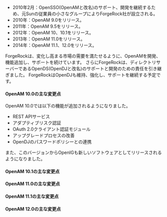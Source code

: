 

* 2010年2月：OpenSSO(OpenAMと改名)のサポート、開発を継続するため、元Sunの従業員の小さなグループによりForgeRock社が設立される。 
* 2010年：OpenAM 9.0をリリース。
* 2011年：OpenAM 9.5をリリース。
* 2012年：OpenAM 10、10.1をリリース。
* 2013年：OpenAM 11.0をリリース。
* 2014年：OpenAM 11.1、12.0をリリース。

ForgeRockは、変化し高まる市場の需要を満たせるように、OpenAMを開発、機能追加し、サポートを続けています。
さらにForgeRockは、ディレクトリサーバーであるOpenDS(OpenDJと改名)のサポートと開発のための責任を引き継ぎました。
ForgeRockはOpenDJも維持、強化し、サポートを継続する予定です。

#### OpenAM 10.0の主な変更点

OpenAM 10.0では以下の機能が追加されるようになりました。

- REST APIサービス
- アダプティブリスク認証
- OAuth 2.0クライアント認証モジュール
- アップグレードプロセスの改善
- OpenDJのパスワードポリシーとの連携

また、このバージョンからOpenIGも新しいソフトウェアとしてリリースされるようになりました。

#### OpenAM 10.1の主な変更点


#### OpenAM 11.0の主な変更点


#### OpenAM 11.1の主な変更点


#### OpenAM 12.0の主な変更点

